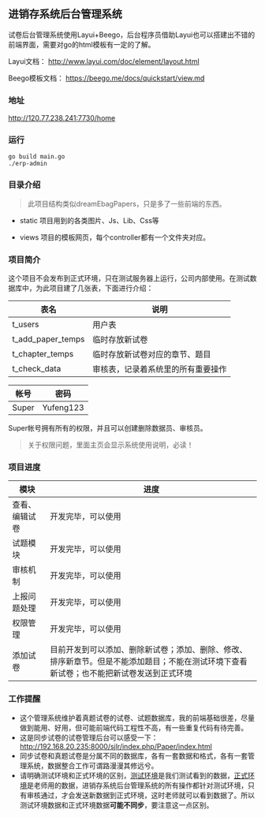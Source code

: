 ## 进销存系统后台管理系统

试卷后台管理系统使用Layui+Beego，后台程序员借助Layui也可以搭建出不错的前端界面，需要对go的html模板有一定的了解。

Layui文档：
http://www.layui.com/doc/element/layout.html

Beego模板文档：
https://beego.me/docs/quickstart/view.md


### 地址
http://120.77.238.241:7730/home

### 运行
```
go build main.go
./erp-admin
```

### 目录介绍

> 此项目结构类似dreamEbagPapers，只是多了一些前端的东西。

- static
项目用到的各类图片、Js、Lib、Css等

- views
项目的模板网页，每个controller都有一个文件夹对应。

### 项目简介

这个项目不会发布到正式环境，只在测试服务器上运行，公司内部使用。在测试数据库中，为此项目建了几张表，下面进行介绍：

|表名|说明|
|---|---|
|t_users|用户表|
|t_add_paper_temps|临时存放新试卷
|t_chapter_temps|临时存放新试卷对应的章节、题目|
|t_check_data|审核表，记录着系统里的所有重要操作|

|帐号|密码|
|---|---|
|Super|Yufeng123|

Super帐号拥有所有的权限，并且可以创建删除数据员、审核员。
> 关于权限问题，里面主页会显示系统使用说明，必读！

### 项目进度

|模块|进度|
|---|---|
|查看、编辑试卷|开发完毕，可以使用|
|试题模块|开发完毕，可以使用|
|审核机制|开发完毕，可以使用|
|上报问题处理|开发完毕，可以使用|
|权限管理|开发完毕，可以使用|
|添加试卷|目前开发到可以添加、删除新试卷；添加、删除、修改、排序新章节。但是不能添加题目；不能在测试环境下查看新试卷；也不能把新试卷发送到正式环境|

### 工作提醒

- 这个管理系统维护着真题试卷的试卷、试题数据库，我的前端基础很差，尽量做到能用、好用，但可能前端代码工程性不高，有一些重复代码有待完善。
- 这是同步试卷的试卷管理后台可以感受一下：http://192.168.20.235:8000/sjlr/index.php/Paper/index.html
- 同步试卷和真题试卷是分属不同的数据库，各有一套数据和格式，各有一套管理系统，数据整合工作可谓路漫漫其修远兮。
- 请明确测试环境和正式环境的区别，[测试环境](http://dreamtest.strongwind.cn:7350/login.html)是我们测试看到的数据，[正式环境](https://teacher.ebag.readboy.com/)是老师用的数据，进销存系统后台管理系统的所有操作都针对测试环境，只有审核通过，才会发送新数据到正式环境，这时老师就可以看到数据了。所以测试环境数据和正式环境数据**可能不同步**，要注意这一点区别。